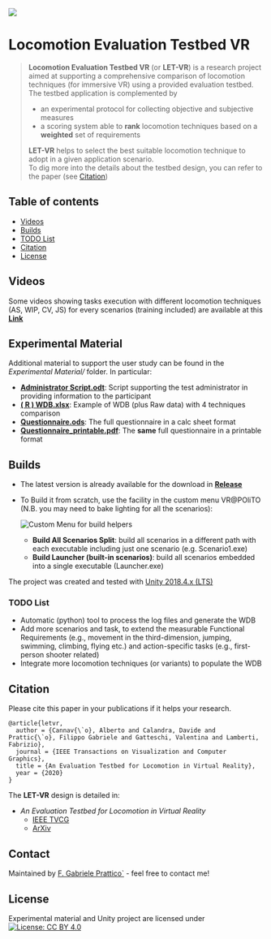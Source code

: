 ﻿![](http://vr.polito.it/wp-content/uploads/2018/09/logo_intero_vr@polito_2.png)

# Locomotion Evaluation Testbed VR
> **Locomotion Evaluation Testbed VR** (or **LET-VR**) is a research project aimed at supporting a comprehensive comparison of locomotion techniques (for immersive VR) using a provided evaluation testbed. 
The testbed application is complemented by 
> - an experimental protocol for collecting objective and subjective measures
> - a scoring system able to **rank** locomotion techniques based on a **weighted** set of requirements
>
> **LET-VR** helps to select the best suitable locomotion technique to adopt in a given application scenario.   
> To dig more into the details about the testbed design, you can refer to the paper (see [Citation](#citation))


## Table of contents
* [Videos](#videos)
* [Builds](#builds)
* [TODO List](#todo-list)
* [Citation](#citation)
* [License](#license)

## Videos
Some videos showing tasks execution with different locomotion techniques (AS, WIP, CV, JS) for every scenarios (training included) are available at this [**Link**](http://tiny.cc/8uxlsz) 

## Experimental Material
Additional material to support the user study can be found in the *Experimental Material/* folder. In particular:

 - [**Administrator Script.odt**](Experimental%20Material/Administrator%20Script.odt): Script supporting the test administrator in providing information to the participant
 - [**( R ) WDB.xlsx**](Experimental%20Material/(R)WDB.xlsx): Example of WDB (plus Raw data) with 4 techniques comparison
 - [**Questionnaire.ods**](Experimental%20Material/Questionnaire/Questionnaire.ods): The full questionnaire in a calc sheet format
 - [**Questionnaire_printable.pdf**](Experimental%20Material/Questionnaire/Questionnaire_printable.pdf): The **same** full questionnaire in a printable format
 
## Builds
- The latest version is already available for the download in [**Release**](https://github.com/VRatPolito/LET-VR/releases)
- To Build it from scratch, use the facility in the custom menu VR@POliTO (N.B. you may need to bake lighting for all the scenarios):

    ![Custom Menu for build helpers](http://vr.polito.it/wp-content/uploads/2020/01/build_helpers.png)
    - **Build All Scenarios Split**: build all scenarios in a different path with each executable including just one scenario (e.g. Scenario1.exe)
    - **Build Launcher (built-in scenarios)**: build all scenarios embedded into a single executable (Launcher.exe)
    
The project was created and tested with [Unity 2018.4.x (LTS)](https://unity3d.com/get-unity/download/archive)

### TODO List
* Automatic (python) tool to process the log files and generate the WDB
* Add more scenarios and task, to extend the measurable Functional Requirements (e.g., movement in the third-dimension, jumping, swimming, climbing, flying etc.) and action-specific tasks  (e.g., first-person shooter related)
* Integrate more locomotion techniques (or variants) to populate the WDB

## Citation
Please cite this paper in your publications if it helps your research. 

    @article{letvr,
      author = {Cannav{\`o}, Alberto and Calandra, Davide and Prattic{\`o}, Filippo Gabriele and Gatteschi, Valentina and Lamberti, Fabrizio},
      journal = {IEEE Transactions on Visualization and Computer Graphics},
      title = {An Evaluation Testbed for Locomotion in Virtual Reality},
      year = {2020}
    }

The **LET-VR** design is detailed in:
- *An Evaluation Testbed for Locomotion in Virtual Reality* 
    - [IEEE TVCG](https://tbd)
    - [ArXiv](https://tbd)


## Contact
Maintained by [F. Gabriele Prattico\`](mailto:filippogabriele.prattico@polito.it?subject=[GitHub]%20LET-VR) - feel free to contact me!

## License
Experimental material and Unity project are licensed under
 [![License: CC BY 4.0](https://img.shields.io/badge/License-CC%20BY%204.0-lightgrey.svg)](https://creativecommons.org/licenses/by/4.0/)